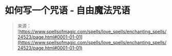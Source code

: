 <!--yml

category: 未分类

date: 2024-06-12 19:10:29

-->

# 如何写一个咒语 - 自由魔法咒语

> 来源：[https://www.spellsofmagic.com/spells/love_spells/enchanting_spells/24523/page.html#0001-01-01](https://www.spellsofmagic.com/spells/love_spells/enchanting_spells/24523/page.html#0001-01-01)
